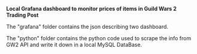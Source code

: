 **Local Grafana dashboard to monitor prices of items in Guild Wars 2 Trading Post**

The "grafana" folder contains the json describing two dashboard.

The "python" folder contains the python code used to scrape the info from GW2 API and write it down in a local MySQL DataBase.
